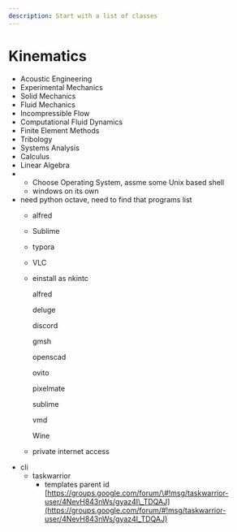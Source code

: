 ```yaml
---
description: Start with a list of classes
---
```


# Kinematics

* Acoustic Engineering
* Experimental Mechanics
* Solid Mechanics 
* Fluid Mechanics
* Incompressible Flow 
* Computational Fluid Dynamics 
* Finite Element Methods 
* Tribology
* Systems Analysis
* Calculus
* Linear Algebra
*  * Choose Operating System, assme some Unix based shell
    * windows on its own
  * need python octave, need to find that programs list
    * alfred
    * Sublime
    * typora
    * VLC
    * einstall as nkintc

      alfred

      deluge

      discord

      gmsh

      openscad

      ovito

      pixelmate

      sublime

      vmd

      Wine

    * private internet access
  * cli 
    * taskwarrior 
      * templates parent id [https://groups.google.com/forum/\#!msg/taskwarrior-user/4NevH843nWs/gyaz4I\_TDQAJ](https://groups.google.com/forum/#!msg/taskwarrior-user/4NevH843nWs/gyaz4I_TDQAJ)





